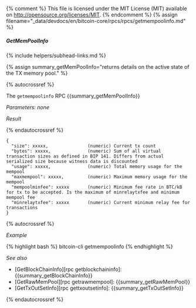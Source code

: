 {% comment %}
This file is licensed under the MIT License (MIT) available on
http://opensource.org/licenses/MIT.
{% endcomment %}
{% assign filename="_data/devdocs/en/bitcoin-core/rpcs/rpcs/getmempoolinfo.md" %}

##### GetMemPoolInfo
{% include helpers/subhead-links.md %}

{% assign summary_getMemPoolInfo="returns details on the active state of the TX memory pool." %}

{% autocrossref %}

The `getmempoolinfo` RPC {{summary_getMemPoolInfo}}

*Parameters: none*

*Result*

{% endautocrossref %}

    {
      "size": xxxxx,               (numeric) Current tx count
      "bytes": xxxxx,              (numeric) Sum of all virtual transaction sizes as defined in BIP 141. Differs from actual serialized size because witness data is discounted
      "usage": xxxxx,              (numeric) Total memory usage for the mempool
      "maxmempool": xxxxx,         (numeric) Maximum memory usage for the mempool
      "mempoolminfee": xxxxx       (numeric) Minimum fee rate in BTC/kB for tx to be accepted. Is the maximum of minrelaytxfee and minimum mempool fee
      "minrelaytxfee": xxxxx       (numeric) Current minimum relay fee for transactions
    }

{% autocrossref %}

*Example*

{% highlight bash %}
bitcoin-cli getmempoolinfo
{% endhighlight %}

*See also*

* [GetBlockChainInfo][rpc getblockchaininfo]: {{summary_getBlockChainInfo}}
* [GetRawMemPool][rpc getrawmempool]: {{summary_getRawMemPool}}
* [GetTxOutSetInfo][rpc gettxoutsetinfo]: {{summary_getTxOutSetInfo}}

{% endautocrossref %}
